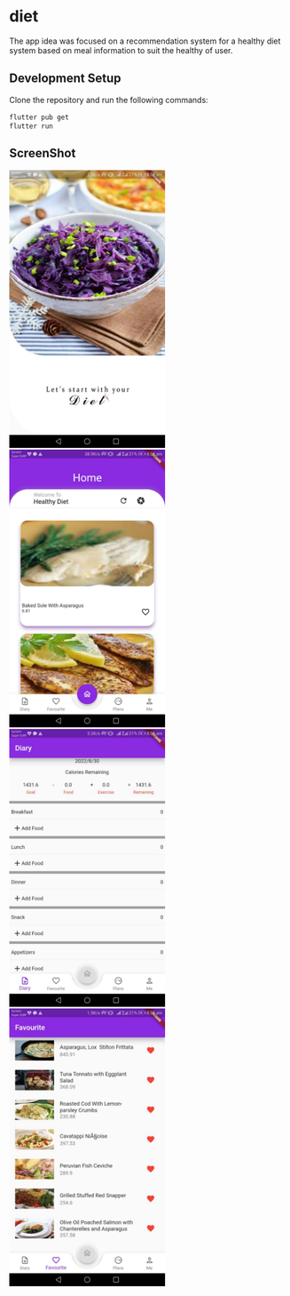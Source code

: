# diet

The app idea was focused on a recommendation system for a healthy diet system based on meal information to suit the healthy of user.

## Development Setup
Clone the repository and run the following commands:
```
flutter pub get
flutter run
```
## ScreenShot
<img src="https://github.com/kindaKharita/diet/blob/master/assets/screenShot/splash.jpg" height="500em" />
<img src="assets/screenshot/home.jpg" height="500em" />&nbsp;<img src="assets/screenshot/diary.jpg" height="500em" />&nbsp;<img src="assets/screenshot/favourite.jpg" height="500em" />
